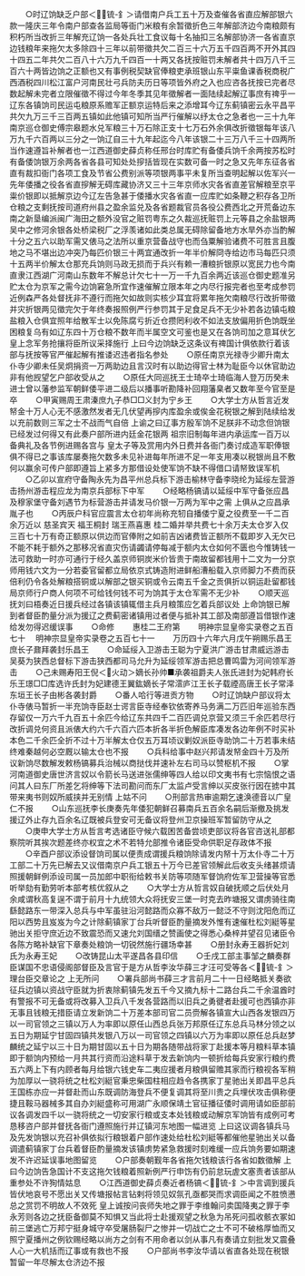 <!-- { "loadSidebar": true } -->
　　○时辽饷缺乏户部＜锍-釒＞请借南户兵工五十万及查催各省直应解部银六款一隆庆三年令南户部查各监局等衙门米粮有余暂徵折色三年解部济边今南粮颇有积朽所当改折三年解充辽饷一各处兵壮工食议每十名抽扣三名解部协济一各省直京边钱粮年来拖欠太多除四十三年以前带徵共欠二百三十六万五千四百两不开外其四十四五二年共欠二百八十六万九千四百一十两又各抚按赃罚未解者共十四万八千三百六十两皆边饷之正额也又有事例税契缺官俸粮吏承班银山东平粜鱼课香税商税广西酒税四川松江富户河南民壮弓兵防夫历日等项皆外府之入也应咨各抚按已完者尽数起解未完者立限催徵不得过今年冬季其见年徵解者一面陆续起解辽事庶有禆乎一辽东各镇饷司民运屯粮原系赡军正额京运特后来之添增耳今辽东蓟镇密云永平昌平共欠九万三千三百两五镇如此他镇可知所当严行催解以纾太仓之急者也一三十九年南京巡仓御史傅宗皋题水兑军粮三十万石除正支十七万石外余俱改折徵银每年该八万九千六百两以三分之一饷辽自三十九年起迄今八年该银二十三万八千三十四两所当作速遵旨补解者也一江西道御史薛贞称任邢台时库贮有备倭兵饷千余两按苏松时有备倭饷银万余两各省各县可知处处摉括皆现在实数可备一时之急又先年东征各省直有裁扣衙门各项工食及节省公费别派等项银两事平未复所当查明起解以佐军兴一先年倭播之役各省直摉解无碍库藏协济又三十三年京师水灾各省直差官解粮至京平粜价银即以抵解京边今辽左告急甚于倭播水灾各省直一应库贮如条鞭之积存各卫所仓粮之支剩抚按司道府州县之盈余监兑及各省题裁官员各役公费西北之开荒备边东南之新垦编派闽广海田之额外没官之赃罚粤东之久裁巡抚赃罚上元等县之余盐银两吴中之修河余银各处桥梁税厂之浮羡诸如此类总属无碍除留备地方水旱外亦当酌解十分之五六以助军需又俵马之法所以重京营备战守也而刍粟解验诸费不可胜言且腹地之马不堪出边冲突乃每匹价银三十两宜通改折一年半价解冏寺给边市马每匹只须十五两半价解太仓那充兵饷则马政无损而于兵兴有赖一漕粮折银原以宽民力也今南直隶江西湖广河南山东数年不解总计欠七十一万一千九百余两近该巡仓御史题准另贮太仓为京军之需今边饷窘急所宜作速催解立限本年之内尽行报完者也至考成参罚近例森严各处督抚非不遵行而拖欠如故则实核少耳宜将累年拖欠南粮尽行改折带徵并灾折银两见徵完欠于年终奏报照例严行参罚其于足食足兵不无少补若各边镇屯粮盐粮入仓俱宜照年给散军士以免陈腐亏折近仓攒罔利收不如法支放偏用折色饷既坐困粮复乌有如辽东四十万仓粮不数年而半属空文可鉴也是又在各饷司加之意耳伏乞  皇上念军务抢攘将臣所议采择施行  上曰今边饷缺乏这条议有禆国计俱依款行着该部与抚按等官严催起解有推诿迟违者指名参处
　　○原任南京光禄寺少卿升南太仆寺少卿未任吴炯捐资一万两助边且言汉时有以助边得官士林为耻臣今以休官助边非有他觊望乞户部收受从之
　　○原任大同巡抚王士琦卒士琦临海人登万历癸未进士曾以藩参监军朝鲜倭平进二级后以播事听勘降补回翔藩臬者又数年至今官至是卒
　　○甲寅赐周王肃溱庶九子恭□□义封为宁乡王
　　○大学士方从哲言近发帑金十万人心无不感激然发者无几伏望再摉内库盈余或俟金花税银之解到陆续给发以充前数则三军之士不战而气自倍  上谕之曰辽事方殷军饷不足朕非不动念但饷银已经发过何得又有此奏户部所进内廷金花银两  祖宗旧制每年进内承运库一百万以备典礼及各节例进赐各宫与  皇太子等及赏用内外日费并各衙门奏讨成造军职俸银俱不得已之事该库屡奏拖欠数多未见补进每年所进不足一年支用凑以税银尚且不敷何以赢余可传户部即遵旨上紧多方那借设处使军饷不缺不得借口请帑致误军机
　　○乙卯以宣府守备陶永先为昌平州总兵标下游击榆林守备李晓纶为延绥左营游击扬州游击程应龙为南京兵部标下中军
　　○经略杨镐请以延绥中军守备张应昌及穆家堡守备刘遇节为标营游击并请发马价银一万两为军中之需  上俱从之应昌承胤子也
　　○丙辰户科官应震言太仓初年尚称充牣自播倭宁夏之役费至一千二百余万近以  慈圣宾天  福王桐封  瑞王燕喜惠  桂二婚并举共费七十余万夫太仓岁入仅三百七十万有奇正额原以供边而官俸附之如前吉凶诸费皆正额所不载即岁入无欠已不能不耗于额外之那移况省直灾伤请蠲请停每减于额内太仓如何不匮也今惟铸钱一法可救助一时亦可通行于经久盖京师铜炭米价皆贵于南故留都钱用十二文为一分京师用钱六文为一分若委官留都立局依京式铸造附进鲜船漕船载入京师脚力不费而获倍利仍令各处解粮搭铜或以解部之银买铜或令云南五千金之贡俱折以铜运赴留都钱局京师行户商人何项不可给钱何钱不可为饷其于太仓军需不无少补
　　○顺天巡抚刘曰梧奏近日援兵经过各镇该镇辄借主兵月粮策应乞着兵部议处  上命饷银已解到者督臣酌量分派为援辽之费蓟密诸镇用过者便与抵补其工部及南部遵旨借银作速给发勿得迟缓误事
　　○命修
　　惠桂二王府第
　　明神宗显皇帝实录卷之五百七十
　明神宗显皇帝实录卷之五百七十一
　　万历四十六年六月戊午朔赐乐昌王庶长子鼐拜袭封乐昌王
　　○命延绥入卫游击王聪为宁夏洪广游击甘肃威远游击吴葵为狭西总督标下游击狭西都司马允升为延绥领军游击把总曹鸣雷为河间领军游击
　　○己未赐寿阳王倪＜火动＞嫡长孙帅■承袭祖爵夫人张氏进封为妃韩府长乐王璟□□库选许氏封为妃建德王翼鈜嫡长子常澐庐江王长子载禋高唐王长子常泽东垣王长子由彬各袭封爵
　　○番人哈行等进贡方物
　　○时辽饷缺户部议将太仆寺俵马暂折一半充饷寺臣赵士谔言臣寺经奉钦依寄养马务满二万匹旧年巡验东西存留仅一万六千九百五十余匹今给辽东共四千二百匹调兑京营又须三千余匹若尽行改折调兑何资且派俵大约六千六百六匹本折各半折色解臣库凑发各边年例不时买补本色二千余匹全折不过十万半解太仓仅五万耳顷议剿奴派臣寺助饷二十万若事未结终难秦越何必空厩以输太仓也不报
　　○兵科给事中赵兴邦请发帑金四十万及所议新饷尽数解发敕杨镐募兵治械以商挞伐并速补左右司马以赞枢机不报
　　○掌河南道御史唐世济言奴以令箭长马送进张儒绅等四人给以印文夷书有七宗恼恨之语问其人曰东厂所差乞将绅等下法司勘问而东厂太监卢受言绅以买皮张行因在掳中其带来夷书则奴所威挟并无别情  上姑不问
　　○刑部言热审逾期乞速涣德音以广皇仁不报
　　○山东巡抚李长庚奏先年倭犯朝鲜召募南兵五百余名嗣后渐撤及挑发援辽外止存九百余名辽既被兵登安可无备议将登州卫京操班军暂留防守从之
　　○庚申大学士方从哲言考选诸臣守候六载困苦备尝顷吏部议将各官咨送礼部都察院听其挨次题差终亦权宜之术不若特允部推令诸臣受命供职足存政体不报
　　○辛酉户部议添设督饷司属以便责成谓援兵粮饷除请发内帑十万太仆寺二十万工部二十万先已解去又议借南京户兵工银五十万今已差官领解此后收支头绪甚烦请照援朝鲜例添设司属一员加郎中职衔给敕书关防等项随军督饷府佐军卫营操等官悉听举劾有勤劳听本部考核优叙从之
　　○大学士方从哲言奴自破抚顺之后伏处月余咸谓秋高复逞不谓于前月十九统领大众将抚安三堡一时克去昨塘报又谓虏骑往南繇懿路东一带深入总兵与中军虽驻沿河懿路而众寡不敌万一懿泛不守则沈阳危而辽阳以西势且岌岌为今之计除蓟镇家丁台兵听督臣酌量摘发外惟有速催杜松刘綎等星驰出关拒守庶近边不致震恐而又速允刘国缙之赞画使之得悉心桑梓并望召见诸臣令各陈方略补缺官下章奏处粮饷一切锐然施行疆场幸甚
　　○册封永寿王器折妃刘氏为永寿王妃
　　○改铸昆山太平遂昌各县印信
　　○壬戌工部主事邹之麟奏群臣谋国不忠语侵阁部督臣及言官于是方从哲李汝华薛三才汪可受等各＜锍-釒＞理台臣交章论之  上无所问
　　○署兵部尚书薛三才言前月二十一日经略抵关奏欲征兵边镇以资战守臣就为折衷除蓟镇先发五千今又摘九标十二路台兵二千余温酋时有警报不可无备或将改募入卫兵八千发各营路而以旧兵之勇徤者赴援可也西镇亦非无事且钱粮无措臣请立发新饷二十万差本部司官二员赍解各镇宣大山西各发银四万以一司官领之三镇以万人为率即以原任山西总兵张万邦原任辽东总兵马林分领之以五日为期延宁甘固四镇共发银八万以一司官领之四镇以六万为率即以原任总兵赵梦麟统之延宁以三十日为期甘固以五十日为期各随带战将家丁赴援本等月粮料草本镇即于额饷内预给一月共其行资而沿途料草于发去新饷内一顿折给每兵安家行粮约费五六两上下有内顾者每月给银六钱史车二夷应援者月粮俱留赡其家而行粮视各军稍为加厚以一骁将统之杜松刘綎官秉忠柴国柱相应趋令各携家丁星驰出关即昌平总兵王国栋亦应一并督赴而山东既调防海登兵不便复调其将至川贵之兵埋伏攻击俱称便捷且鞍马器械多其自办刘綎盛称可用湖广永顺保靖土官征播征倭时调用请如臣部前议各调发四千以一骁将统之一切安家行粮或支本处钱粮或动解京军饷皆有成例可考恳移咨户部并督抚各衙门遵照施行并辽镇河东地图一幅进览  上曰这议调各镇兵马及先发饷银以充召补俱依拟行粮银着户部作速处给杜松刘綎等都催他星驰出关以备调遣蓟镇家丁台兵着督臣酌量摘发该镇虏势紧急救援时刻难缓一应兵饷务要如期速发不许迟延误事地图留览
　　○户部奏朝觐年各省拖欠钱粮该行各省如数徵解  上曰今边饷告急国计不支这拖欠钱粮着照新例严行申饬有仍前怠玩虗文塞责者该部从重参处不许狥情姑息
　　○江西道御史薛贞奏近者杨镐＜锍-釒＞中言调到援兵皆伏地哀号不愿出关又传塘报帖言钻剌将领见奴氛孔亟都哭而求调臣闻之不胜愤懑总之赏罚不明故人不效死  皇上诚按问丧师失地之罪于李维翰问卖国降夷之罪于李永芳则各边之抚臣备御莫不知惧又当此将士赴援观望之秋急为吊死问孤收骸衣冢如前三堡逃亡万邦宁挺身城守卒受屠肠裂尸之惨并一切战亡之士不可不破格厚恤而又照宁夏播州之例钦赐经略以尚方之剑有不用命者以剑从事凡有奏请立刻批发又震叠人心一大机括而辽事或有救也不报
　　○户部尚书李汝华请以省直各处现在税银暂留一年尽解太仓济边不报
